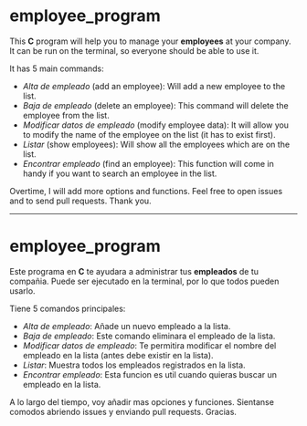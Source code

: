 # employee_program
This **C** program will help you to manage your **employees** at your company. It can be run on the terminal, so everyone should be able to use it.   

It has 5 main commands:
- *Alta de empleado* (add an employee): Will add a new employee to the list.
- *Baja de empleado* (delete an employee): This command will delete the employee from the list.
- *Modificar datos de empleado* (modify employee data): It will allow you to modify the name of the employee on the list (it has to exist first).
- *Listar* (show employees): Will show all the employees which are on the list.
- *Encontrar empleado* (find an employee): This function will come in handy if you want to search an employee in the list.

Overtime, I will add more options and functions. Feel free to open issues and to send pull requests. Thank you.

---

# employee_program
Este programa en **C** te ayudara a administrar tus **empleados** de tu compañia. Puede ser ejecutado en la terminal, por lo que todos pueden usarlo.

Tiene 5 comandos principales:
- *Alta de empleado*: Añade un nuevo empleado a la lista.
- *Baja de empleado*: Este comando eliminara el empleado de la lista.
- *Modificar datos de empleado*: Te permitira modificar el nombre del empleado en la lista (antes debe existir en la lista).
- *Listar*: Muestra todos los empleados registrados en la lista.
- *Encontrar empleado*: Esta funcion es util cuando quieras buscar un empleado en la lista.

A lo largo del tiempo, voy añadir mas opciones y funciones. Sientanse comodos abriendo issues y enviando pull requests. Gracias.
